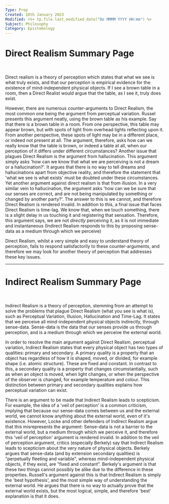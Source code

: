 ```yaml
---
Type: Prep
Created: 10th January 2023
Modified: <%+ tp.file.last_modified_date("Do MMMM YYYY HH:mm") %>
Subject: Philosophy
Category: Epistemology
---
```


# Direct Realism Summary Page

</br>

Direct realism is a theory of perception which states that what we see is what truly exists, and that our perception is empirical evidence for the existence of mind-independent physical objects. If I see a brown table in a room, then a Direct Realist would argue that the table, as I see it, truly does exist.

However, there are numerous counter-arguments to Direct Realism, the most common one being the argument from perceptual variation. Russel presents this argument neatly, using the brown table as his example. Say that there is a brown table in a room. From one perspective, this table may appear brown, but with spots of light from overhead lights reflecting upon it. From another perspective, these spots of light may be in a different place, or indeed not present at all. The argument, therefore, asks how can we really know that the table is brown, or indeed a table at all, when our perception of it differs under different circumstances? Another issue that plagues Direct Realism is the argument from hallucination. This argument simply asks 'how can we know that what we are perceiving is not a dream or a hallucination?'. It argues that there is no way to tell dreams and hallucinations apart from objective reality, and therefore the statement that 'what we see is what exists' must be doubted under these circumstances. Yet another argument against direct realism is that from illusion. In a very similar vein to hallucination, the argument asks 'how can we be sure that our senses are correct, and are not being manipulated by something or changed by another party?'. The answer to this is we cannot, and therefore Direct Realism is rendered invalid. In addition to this, a final issue that faces Direct Realism is time-lag. We know that, when we touch something, there is a slight delay in us touching it and registering that sensation. Therefore, this argument says, we are not *directly* perceiving it, as it is not immediate and instantaneous (Indirect Realism responds to this by proposing sense-data as a medium through which we perceive)  

Direct Realism, whilst a very simple and easy to understand theory of perception, fails to respond satisfactorily to these counter-arguments, and therefore we may look for another theory of perception that addresses these key issues. 

---

# Indirect Realism Summary Page
</br>

Indirect Realism is a theory of perception, stemming from an attempt to solve the problems that plague Direct Realism (what you see is what is), such as Perceptual Variation, Illusion, Hallucination and Time-Lag. It states that we perceive all mind-independent physical objects indirectly, through sense-data. Sense-data is the data that our senses provide us through perception, and is a medium through which we perceive the external world.

In order to resolve the main argument against Direct Realism, perceptual variation, Indirect Realism states that every physical object has two types of qualities: primary and secondary. A primary quality is a property that an object has regardless of how it is shaped, moved, or divided, for example shape (i.e. atomic structure). These are fixed and constant. In contrast to this, a secondary quality is a property that changes circumstantially, such as when an object is moved, when light changes, or when the perspective of the observer is changed, for example temperature and colour. This distinction between primary and secondary qualities explains how perceptual variation can exist. 

There is an argument to be made that Indirect Realism leads to scepticism. For example, the idea of a 'veil of perception' is a common criticism, implying that because our sense-data comes between us and the external world, we cannot know anything about the external world, even of it's existence. However, Locke and other defenders of Indirect Realism argue that this misrepresents the argument: Sense-data is not a barrier to the external world, but a medium through which we perceive it, and therefore this 'veil of perception' argument is rendered invalid. In addition to the veil of perception argument, critics (especially Berkely) say that Indirect Realism leads to scepticism about the very nature of physical objects. Berkely argues that sense-data (and by extension secondary qualities) is "perpetually fleeting and variable", whereas mind-independent physical objects, if they exist, are "fixed and constant". Berkely's argument is that these two things cannot possibly be alike due to the difference in these properties. Russell's argument against this is that Indirect Realism is simply the 'best hypothesis', and the most simple way of understanding the external world. He argues that there is no way to actually prove that the external world exists, but the most logical, simple, and therefore 'best' explanation is that it does. 

